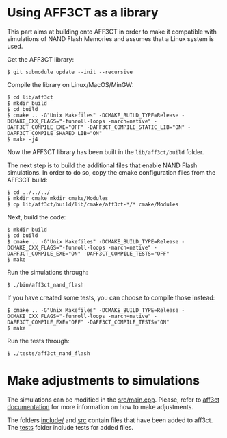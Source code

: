 # Using AFF3CT as a library

This part aims at building onto AFF3CT in order to make it compatible with simulations of NAND Flash Memories and assumes that a Linux system is used.

Get the AFF3CT library:

	$ git submodule update --init --recursive

Compile the library on Linux/MacOS/MinGW:

	$ cd lib/aff3ct
	$ mkdir build
	$ cd build
	$ cmake .. -G"Unix Makefiles" -DCMAKE_BUILD_TYPE=Release -DCMAKE_CXX_FLAGS="-funroll-loops -march=native" -DAFF3CT_COMPILE_EXE="OFF" -DAFF3CT_COMPILE_STATIC_LIB="ON" -DAFF3CT_COMPILE_SHARED_LIB="ON"
	$ make -j4

Now the AFF3CT library has been built in the `lib/aff3ct/build` folder.

The next step is to build the additional files that enable NAND Flash simulations. In order to do so, copy the cmake configuration files from the AFF3CT build:

	$ cd ../../../
	$ mkdir cmake mkdir cmake/Modules
	$ cp lib/aff3ct/build/lib/cmake/aff3ct-*/* cmake/Modules
	
Next, build the code:

	$ mkdir build
	$ cd build
	$ cmake .. -G"Unix Makefiles" -DCMAKE_BUILD_TYPE=Release -DCMAKE_CXX_FLAGS="-funroll-loops -march=native" -DAFF3CT_COMPILE_EXE="ON" -DAFF3CT_COMPILE_TESTS="OFF"
	$ make


Run the simulations through:

	$ ./bin/aff3ct_nand_flash

If you have created some tests, you can choose to compile those instead:

	$ cmake .. -G"Unix Makefiles" -DCMAKE_BUILD_TYPE=Release -DCMAKE_CXX_FLAGS="-funroll-loops -march=native" -DAFF3CT_COMPILE_EXE="OFF" -DAFF3CT_COMPILE_TESTS="ON"
	$ make
	
Run the tests through:

	$ ./tests/aff3ct_nand_flash


# Make adjustments to simulations

The simulations can be modified in the [src/main.cpp](src/main.cpp). Please, refer to [aff3ct documentation](https://aff3ct.readthedocs.io/en/latest/) for more information on how to make adjustments.

The folders [include/](include) and [src](src) contain files that have been added to aff3ct. The [tests](tests) folder include tests for added files.
